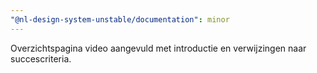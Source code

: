 ```yaml
---
"@nl-design-system-unstable/documentation": minor
---
```


Overzichtspagina video aangevuld met introductie en verwijzingen naar succescriteria.
